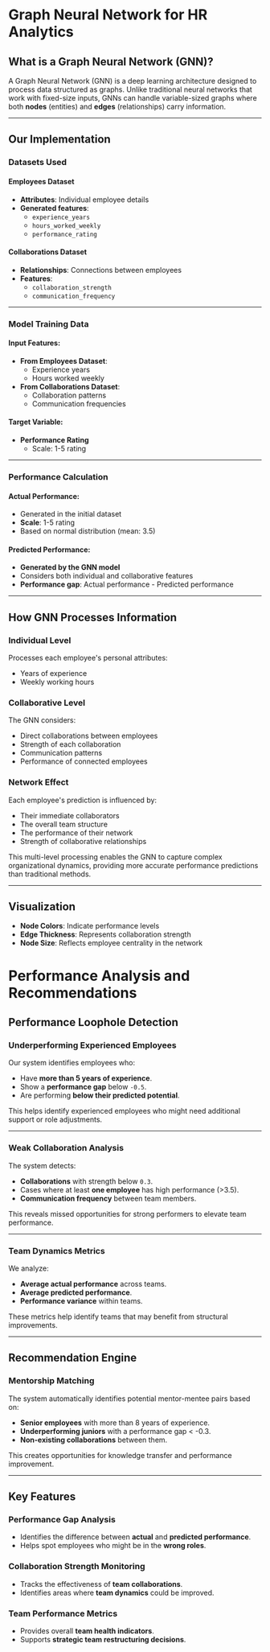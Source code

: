 # Graph Neural Network for HR Analytics

## What is a Graph Neural Network (GNN)?

A Graph Neural Network (GNN) is a deep learning architecture designed to process data structured as graphs. Unlike traditional neural networks that work with fixed-size inputs, GNNs can handle variable-sized graphs where both **nodes** (entities) and **edges** (relationships) carry information.

---

## Our Implementation

### Datasets Used

#### Employees Dataset

- **Attributes**: Individual employee details
- **Generated features**:
  - `experience_years`
  - `hours_worked_weekly`
  - `performance_rating`

#### Collaborations Dataset

- **Relationships**: Connections between employees
- **Features**:
  - `collaboration_strength`
  - `communication_frequency`

---

### Model Training Data

#### Input Features:

- **From Employees Dataset**:
  - Experience years
  - Hours worked weekly
- **From Collaborations Dataset**:
  - Collaboration patterns
  - Communication frequencies

#### Target Variable:

- **Performance Rating**
  - Scale: 1-5 rating

---

### Performance Calculation

#### Actual Performance:

- Generated in the initial dataset
- **Scale**: 1-5 rating
- Based on normal distribution (mean: 3.5)

#### Predicted Performance:

- **Generated by the GNN model**
- Considers both individual and collaborative features
- **Performance gap**: Actual performance - Predicted performance

---

## How GNN Processes Information

### Individual Level

Processes each employee's personal attributes:

- Years of experience
- Weekly working hours

### Collaborative Level

The GNN considers:

- Direct collaborations between employees
- Strength of each collaboration
- Communication patterns
- Performance of connected employees

### Network Effect

Each employee's prediction is influenced by:

- Their immediate collaborators
- The overall team structure
- The performance of their network
- Strength of collaborative relationships

This multi-level processing enables the GNN to capture complex organizational dynamics, providing more accurate performance predictions than traditional methods.

---

## Visualization

- **Node Colors**: Indicate performance levels
- **Edge Thickness**: Represents collaboration strength
- **Node Size**: Reflects employee centrality in the network

# Performance Analysis and Recommendations

## Performance Loophole Detection

### Underperforming Experienced Employees

Our system identifies employees who:

- Have **more than 5 years of experience**.
- Show a **performance gap** below `-0.5`.
- Are performing **below their predicted potential**.

This helps identify experienced employees who might need additional support or role adjustments.

---

### Weak Collaboration Analysis

The system detects:

- **Collaborations** with strength below `0.3`.
- Cases where at least **one employee** has high performance (>3.5).
- **Communication frequency** between team members.

This reveals missed opportunities for strong performers to elevate team performance.

---

### Team Dynamics Metrics

We analyze:

- **Average actual performance** across teams.
- **Average predicted performance**.
- **Performance variance** within teams.

These metrics help identify teams that may benefit from structural improvements.

---

## Recommendation Engine

### Mentorship Matching

The system automatically identifies potential mentor-mentee pairs based on:

- **Senior employees** with more than 8 years of experience.
- **Underperforming juniors** with a performance gap < -0.3.
- **Non-existing collaborations** between them.

This creates opportunities for knowledge transfer and performance improvement.

---

## Key Features

### Performance Gap Analysis

- Identifies the difference between **actual** and **predicted performance**.
- Helps spot employees who might be in the **wrong roles**.

### Collaboration Strength Monitoring

- Tracks the effectiveness of **team collaborations**.
- Identifies areas where **team dynamics** could be improved.

### Team Performance Metrics

- Provides overall **team health indicators**.
- Supports **strategic team restructuring decisions**.

